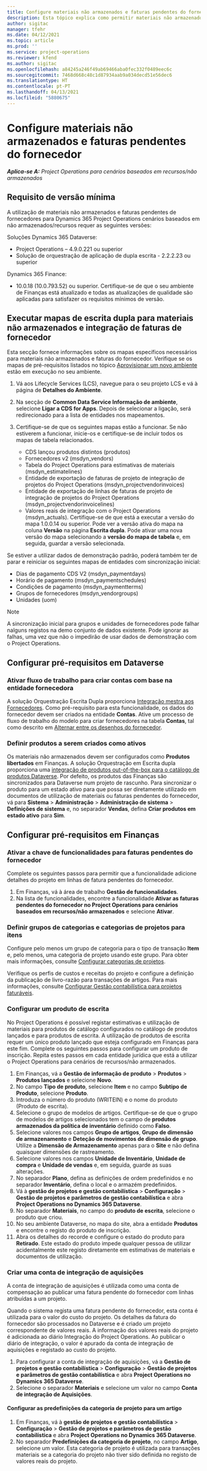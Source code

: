 ```yaml
---
title: Configure materiais não armazenados e faturas pendentes do fornecedor
description: Esta tópico explica como permitir materiais não armazenados e faturas pendentes do fornecedor.
author: sigitac
manager: tfehr
ms.date: 04/12/2021
ms.topic: article
ms.prod: ''
ms.service: project-operations
ms.reviewer: kfend
ms.author: sigitac
ms.openlocfilehash: a84245a246f49ab69466aba0fec332f0489eec6c
ms.sourcegitcommit: 7468d668c48c1d87934aab9a034decd51e56dec6
ms.translationtype: HT
ms.contentlocale: pt-PT
ms.lasthandoff: 04/13/2021
ms.locfileid: "5880675"
---
```

# <a name="configure-non-stocked-materials-and-pending-vendor-invoices"></a>Configure materiais não armazenados e faturas pendentes do fornecedor

_**Aplica-se A:** Project Operations para cenários baseados em recursos/não armazenados_

## <a name="minimum-version-requirement"></a>Requisito de versão mínima

A utilização de materiais não armazenados e faturas pendentes de fornecedores para Dynamics 365 Project Operations cenários baseados em não armazenados/recursos requer as seguintes versões:

Soluções Dynamics 365 Dataverse:

- Project Operations – 4.9.0.221 ou superior
- Solução de orquestração de aplicação de dupla escrita - 2.2.2.23 ou superior

Dynamics 365 Finance:
- 10.0.18 (10.0.793.52) ou superior. Certifique-se de que o seu ambiente de Finanças está atualizado e todas as atualizações de qualidade são aplicadas para satisfazer os requisitos mínimos de versão.

## <a name="run-dual-write-maps-for-non-stocked-materials-and-vendor-invoice-integration"></a>Executar mapas de escrita dupla para materiais não armazenados e integração de faturas de fornecedor

Esta secção fornece informações sobre os mapas específicos necessários para materiais não armazenados e faturas do fornecedor. Verifique se os mapas de pré-requisitos listados no tópico [Aprovisionar um novo ambiente](../environment/resource-provision-new-environment.md#run-project-operations-dual-write-maps) estão em execução no seu ambiente.

1. Vá aos Lifecycle Services (LCS), navegue para o seu projeto LCS e vá à página de **Detalhes do Ambiente**.
2. Na secção de **Common Data Service Informação de ambiente**, selecione **Ligar a CDS for Apps**. Depois de selecionar a ligação, será redirecionado para a lista de entidades nos mapeamentos.
3. Certifique-se de que os seguintes mapas estão a funcionar. Se não estiverem a funcionar, inicie-os e certifique-se de incluir todos os mapas de tabela relacionados.

    - CDS lançou produtos distintos (produtos)
    - Fornecedores v2 (msdyn_vendors)
    - Tabela do Project Operations para estimativas de materiais (msdyn_estimatelines)
    - Entidade de exportação de faturas de projeto de integração de projetos do Project Operations (msdyn_projectvendorinvoices)
    - Entidade de exportação de linhas de faturas de projeto de integração de projetos do Project Operations (msdyn_projectvendorinvoicelines)
    - Valores reais de integração com o Project Operations (msdyn_actuals). Certifique-se de que está a executar a versão do mapa 1.0.0.14 ou superior. Pode ver a versão ativa do mapa na coluna **Versão** na página **Escrita dupla**. Pode ativar uma nova versão do mapa selecionando a **versão do mapa de tabela** e, em seguida, guardar a versão selecionada.

Se estiver a utilizar dados de demonstração padrão, poderá também ter de parar e reiniciar os seguintes mapas de entidades com sincronização inicial:
  - Dias de pagamento CDS V2 (msdyn_paymentdays)
  - Horário de pagamento (msdyn_paymentschedules)
  - Condições de pagamento (msdyn_paymentterms)
  - Grupos de fornecedores (msdyn_vendorgroups)
  - Unidades (uom)

> [!NOTE]
> A sincronização inicial para grupos e unidades de fornecedores pode falhar nalguns registos na demo conjunto de dados existente. Pode ignorar as falhas, uma vez que não o impedirão de usar dados de demonstração com o Project Operations.

## <a name="configure-prerequisites-in-dataverse"></a>Configurar pré-requisitos em Dataverse

### <a name="activate-workflow-to-create-accounts-based-on-vendor-entity"></a>Ativar fluxo de trabalho para criar contas com base na entidade fornecedora

A solução Orquestração Escrita Dupla proporciona [Integração mestra aos Fornecedores](https://docs.microsoft.com/dynamics365/fin-ops-core/dev-itpro/data-entities/dual-write/vendor-mapping). Como pré-requisito para esta funcionalidade, os dados do fornecedor devem ser criados na entidade **Contas**. Ative um processo de fluxo de trabalho do modelo para criar fornecedores na tabela **Contas**, tal como descrito em [Alternar entre os desenhos do fornecedor](https://docs.microsoft.com/dynamics365/fin-ops-core/dev-itpro/data-entities/dual-write/vendor-switch#use-the-extended-vendor-design-for-vendors-of-the-organization-type).

### <a name="set-products-to-be-created-as-active"></a>Definir produtos a serem criados como ativos

Os materiais não armazenados devem ser configurados como **Produtos libertados** em Finanças. A solução Orquestração em Escrita dupla proporciona uma [integração de produtos out-of-the-box para o catálogo de produtos Dataverse](https://docs.microsoft.com/dynamics365/fin-ops-core/dev-itpro/data-entities/dual-write/product-mapping). Por defeito, os produtos das Finanças são sincronizados para Dataverse num projeto de rascunho. Para sincronizar o produto para um estado ativo para que possa ser diretamente utilizado em documentos de utilização de materiais ou faturas pendentes do fornecedor, vá para **Sistema** > **Administração** > **Administração de sistema** > **Definições de sistema** e, no separador **Vendas**, defina **Criar produtos em estado ativo** para **Sim**.

## <a name="configure-prerequisites-in-finance"></a>Configurar pré-requisitos em Finanças

### <a name="enable-the-feature-key-for-pending-vendor-invoices"></a>Ativar a chave de funcionalidades para faturas pendentes do fornecedor

Complete os seguintes passos para permitir que a funcionalidade adicione detalhes do projeto em linhas de fatura pendentes do fornecedor.

1. Em Finanças, vá à área de trabalho **Gestão de funcionalidades**.
2. Na lista de funcionalidades, encontre a funcionalidade **Ativar as faturas pendentes do fornecedor no Project Operations para cenários baseados em recursos/não armazenados** e selecione **Ativar**.

### <a name="define-category-groups-and-project-categories-for-items"></a>Definir grupos de categorias e categorias de projetos para itens

Configure pelo menos um grupo de categoria para o tipo de transação **Item** e, pelo menos, uma categoria de projeto usando este grupo. Para obter mais informações, consulte [Configurar categorias de projetos](../project-accounting/configure-project-categories.md#category-groups).

Verifique os perfis de custos e receitas do projeto e configure a definição da publicação de livro-razão para transações de artigos. Para mais informações, consulte [Configurar Gestão contabilística para projetos faturáveis](../project-accounting/configure-accounting-billable-projects.md).

### <a name="set-up-a-write-in-product"></a>Configurar um produto de escrita

No Project Operations é possível registar estimativas e utilização de materiais para produtos de catálogo configurados no catálogo de produtos lançados e para produtos de escrita. A utilização de produtos de escrita requer um único produto lançado que esteja configurado em Finanças para este fim. Complete os seguintes passos para configurar um produto de inscrição. Repita estes passos em cada entidade jurídica que está a utilizar o Project Operations para cenários de recursos/não armazenados.

1. Em Finanças, vá a **Gestão de informação de produto** > **Produtos** > **Produtos lançados** e selecione **Novo**.
2. No campo **Tipo de produto**, selecione **Item** e no campo **Subtipo de Produto**, selecione **Produto**.
3. Introduza o número do produto (WRITEIN) e o nome do produto (Produto de escrita).
4. Selecione o grupo de modelos de artigos. Certifique-se de que o grupo de modelos de artigos selecionados tem o campo de **produtos armazenados da política de inventário** definido como **Falso**.
5. Selecione valores nos campos **Grupo de artigos**, **Grupo de dimensão de armazenamento** e **Deteção de movimentos de dimensão de grupo**. Utilize a **Dimensão de Armazenamento** apenas para o **Site** e não defina quaisquer dimensões de rastreamento.
6. Selecione valores nos campos **Unidade de Inventário**, **Unidade de compra** e **Unidade de vendas** e, em seguida, guarde as suas alterações.
7. No separador **Plano**, defina as definições de ordem predefinidos e no separador **Inventário**, defina o local e o armazém predefinidos.
8. Vá à **gestão de projetos e gestão contabilística** > **Configuração** > **Gestão de projetos e parâmetros de gestão contabilística** e abra **Project Operations no Dynamics 365 Dataverse**. 
9. No separador **Materiais**, no campo do **produto de escrita**, selecione o produto que criou.
10. No seu ambiente Dataverse, no mapa do site, abra a entidade **Produtos** e encontre o registo do produto de inscrição. 
11. Abra os detalhes do recorde e configure o estado do produto para **Retirado**. Este estado do produto impede qualquer pessoa de utilizar acidentalmente este registo diretamente em estimativas de materiais e documentos de utilização.

### <a name="set-up-a-procurement-integration-account"></a>Criar uma conta de integração de aquisições

A conta de integração de aquisições é utilizada como uma conta de compensação ao publicar uma fatura pendente do fornecedor com linhas atribuídas a um projeto.

Quando o sistema regista uma fatura pendente do fornecedor, esta conta é utilizada para o valor do custo do projeto. Os detalhes da fatura do fornecedor são processados no Dataverse e é criado um projeto correspondente de valores reais. A informação dos valores reais do projeto é adicionada ao diário Integração do Project Operations. Ao publicar o diário de integração, o valor é apurado da conta de integração de aquisições e registado ao custo do projeto.

1. Para configurar a conta de integração de aquisições, vá a **Gestão de projetos e gestão contabilística** > **Configuração** > **Gestão de projetos e parâmetros de gestão contabilística** e abra **Project Operations no Dynamics 365 Dataverse**. 
2. Selecione o separador **Materiais** e selecione um valor no campo **Conta de integração de Aquisições**.

#### <a name="set-up-project-category-defaults-for-an-item"></a>Configurar as predefinições da categoria de projeto para um artigo

1. Em Finanças, vá à **gestão de projetos e gestão contabilística** > **Configuração** > **Gestão de projetos e parâmetros de gestão contabilística** e abra **Project Operations no Dynamics 365 Dataverse**. 
2. No separador **Predefinições da categoria de projeto**, no campo **Artigo**, selecione um valor. Esta categoria de projeto é utilizada para transações materiais se a categoria do projeto não tiver sido definida no registo de valores reais do projeto.
